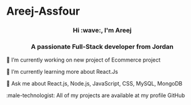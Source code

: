 # Areej-Assfour
<h3 align="center"> Hi :wave:, I'm Areej</h3>

<h3 align="center">A passionate Full-Stack developer from Jordan</h3>

:telescope: I’m currently working on new project of Ecommerce project

:seedling: I’m currently learning more about React.Js

:speech_balloon: Ask me about React.js, Node.js, JavaScript, CSS, MySQL, MongoDB

:male-technologist: All of my projects are available at my profile GitHub

